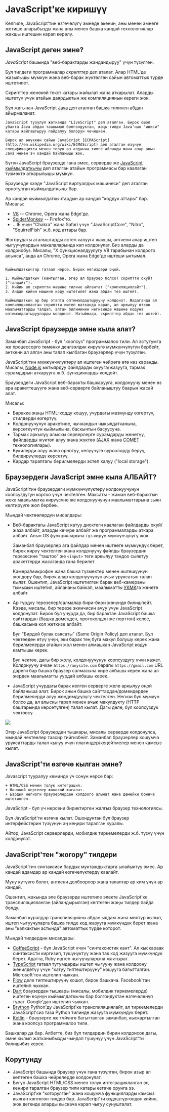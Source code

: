 # JavaScript'ке киришүү

Келгиле, JavaScript'тин өзгөчөлүгү эмнеде экенин, аны менен эмнеге жетише аларыбызды жана аны менен башка кандай технологиялар жакшы иштешин карап көрөлү.

## JavaScript деген эмне?

*JavaScript* башында "веб-барактарды жандандыруу" үчүн түзүлгөн.

Бул тилдеги программалар *скрипттер* деп аталат. Алар HTML'де жазылышы мүмкүн жана веб-барак жүктөлгөн сайын автоматтык түрдө иштетилет.

Скрипттер жөнөкөй текст катары жайылат жана аткарылат. Аларды иштетүү үчүн атайын даярдыктын же компиляциянын кереги жок.

Бул жагынан JavaScript [Java](https://en.wikipedia.org/wiki/Java_(programming_language)) деп аталган башка тилинен абдан айырмаланат.

```smart header="Эмнеге ал <u>Java</u>Script деп аталат?"
JavaScript түзүлүп жатканда "LiveScript" деп аталган. Бирок ошол убакта Java абдан таанымал болгондуктан, жаңы тилди Java'нын "иниси" катары жайгаштыруу пайдалуу болорун чечишкен.

Бирок ал өнүккөн сайын JavaScript [ECMAScript](http://en.wikipedia.org/wiki/ECMAScript) деп аталган өзүнүн спецификациясы менен толук өз алдынча тилге айланды жана азыр анын Java менен эч кандай байланышы жок.
```

Бүгүн JavaScript браузерде гана эмес, серверде же [JavaScript кыймылдаткычы](https://en.wikipedia.org/wiki/JavaScript_engine) деп аталган атайын программасы бар каалаган түзмөктө аткарылышы мүмкүн.

Браузерде кээде "JavaScript виртуалдык машинеси" деп аталган орнотулган кыймылдаткычы бар.

Ар кандай кыймылдаткычтардын ар кандай "коддук аттары" бар. Мисалы:

- [V8](https://en.wikipedia.org/wiki/V8_(JavaScript_engine)) -- Chrome, Opera жана Edge'де.
- [SpiderMonkey](https://en.wikipedia.org/wiki/SpiderMonkey) -- Firefox'то.
- ...IE үчүн "Chakra" жана Safari үчүн "JavaScriptCore", "Nitro", "SquirrelFish" ж.б. код аттары бар.

Жогорудагы аталыштарды эстеп калууга жакшы, анткени алар иштеп чыгуучулардын макалаларында көп колдонулат. Биз аларды да колдонобуз. Мисалы, "X функционалдуулугу V8 тарабынан колдоого алынса", анда ал Chrome, Opera жана Edge'де иштеши ыктымал.

```smart header="Кыймылдаткычтар кантип иштейт?"

Кыймылдаткычтар татаал нерсе. Бирок негиздери оңой.

1. Кыймылдаткыч (камтылган, эгер ал браузер болсо) скриптти окуйт ("талдайт").
2. Кийин ал скриптти машине тилине айлантат ("компиляциялайт").
3. Андан кийин машине коду иштетилет жана абдан тез иштейт.

Кыймылдаткыч ар бир этапта оптималдаштырууну колдонот. Жадаганда ал компиляцияланган скриптти иштеп жатканда карап, ал аркылуу өткөн маалыматтарды талдап, алган билиминин негизинде машине кодуна оптималдаштырууларды колдонот. Натыйжада, скрипттер абдан тез иштейт.
```

## JavaScript браузерде эмне кыла алат?

Заманбап JavaScript - бул "коопсуз" программалоо тили. Ал эстутумга же процессорго төмөнкү деңгээлдик кирүүгө мүмкүнчүлүгүн бербейт, анткени ал алгач аны талап кылбаган браузерлер үчүн түзүлгөн.

JavaScript'тин мүмкүнчүлүктөрү ал иштеген чөйрөгө өтө көз каранды. Мисалы, [Node.js](https://wikipedia.org/wiki/Node.js) ыктыярдуу файлдарды окууга/жазууга, тармак сурамдарын аткарууга ж.б. функцияларды колдойт.

Браузердеги JavaScript веб-баракты башкарууга, колдонуучу менен өз ара аракеттешүүгө жана веб-серверге байланыштуу баарын жасай алат.

Мисалы:

- Баракка жаңы HTML-кодду кошуу, учурдагы мазмунду өзгөртүү, стилдерди өзгөртүү.
- Колдонуучунун аракетине, чычкандын чыкылдатканына, көрсөткүчтүн кыймылына, баскычтын басуусуна.
- Тармак аркылуу алыскы серверлерге сурамдарды жөнөтүү, файлдарды жүктөп алуу жана жүктөө ([AJAX](https://en.wikipedia.org/wiki/Ajax_(programming)) жана [COMET](https://en.wikipedia.org/wiki/Comet_(программалоо)) технологиялары).
- Кукилерди алуу жана орнотуу, келүүчүгө суроолорду берүү, билдирүүлөрдү көрсөтүү.
- Кардар тараптагы берилмелерди эстеп калуу ("local storage").

## Браузердеги JavaScript эмне кыла АЛБАЙТ?

JavaScript'тин браузердеги мүмкүнчүлүктөрү колдонуучунун коопсуздугун коргоо үчүн чектелген. Максаты - жаман веб-барактын жеке маалыматка кирүүсүнө же колдонуучунун маалыматтарына зыян келтирүүгө жол бербөө.

Мындай чектөөлөрдүн мисалдары:

- Веб-барактагы JavaScript катуу дисктеги каалаган файлдарды окуй/жаза албайт, аларды көчүрө албайт же программаларды аткара албайт. Анын OS функцияларына түз кирүү мүмкүнчүлүгү жок.

    Заманбап браузерлер ага файлдар менен иштөөгө мүмкүндүк берет, бирок кирүү чектелген жана колдонуучу файлды браузердин терезесине "таштоо" же `<input>` теги аркылуу тандоо сыяктуу аракеттерди жасаганда гана берилет.
    
    Камера/микрофон жана башка түзмөктөр менен иштешүүнүн жолдору бар, бирок алар колдонуучунун ачык уруксатын талап кылат. Ошентип, JavaScript иштетилген барак веб-камераны тымызын иштетип, айлананы байкап, маалыматты [УКМК](https://en.wikipedia.org/wiki/State_Committee_for_National_Security_(Kyrgyzstan))га жөнөтө албайт.
    
- Ар түрдүү терезелер/салмалар бири-бири жөнүндө билишпейт. Кээде, мисалы, бир терезе экинчисин ачуу үчүн JavaScript колдонулат. Бирок бул учурда да, бир барактан JavaScript башка сайттардан (башка доменден, протоколдон же порттон) келсе, башкасына кол жеткизе албайт.

    Бул "Бирдей булак саясаты" (Same Origin Policy) деп аталат. Бул чектөөдөн өтүү үчүн, эки барак тең буга макул болушу керек жана берилмелерди атайын жол менен алмашкан JavaScript кодун камтышы керек.

    Бул чектөө, дагы бир жолу, колдонуучунун коопсуздугу үчүн кажет. Колдонуучу ачкан `https://anysite.com` барагы `https://gmail.com` URL дареги бар башка браузер салмасына кире албашы керек жана ал жерден маалыматты уурдай албашы керек.

- JavaScript учурдагы барак келген серверге желе аркылуу оңой байланыша алат. Бирок анын башка сайттардан/домендерден берилмелерди алуу жөндөмдүүлүгү чектелген. Негизи бул мүмкүн болсо да, ал алыскы тарап менен ачык макулдукту (HTTP баштарында көрсөтүлгөн) талап кылат. Дагы деле, бул коопсуздук чектөөсү.

![](limitations.svg)

Эгер JavaScript браузерден тышкары, мисалы серверде колдонулса, мындай чектөөлөр таасир тийгизбейт. Заманбап браузерлер кошумча уруксаттарды талап кылуу үчүн плагиндер/кеңейтмелер менен камсыз кылат.

## JavaScript'ти өзгөчө кылган эмне?

Javascript тууралуу кеминде *үч* сонун нерсе бар:

```compare
+ HTML/CSS менен толук интеграция.
+ Жөнөкөй нерселер жөнөкөй жасалат.
+ Бардык негизги браузерлерден колдоого алынат жана демейки боюнча иштетилген.
```
JavaScript - бул үч нерсени бириктирген жалгыз браузер технологиясы.

Бул JavaScript'ти өзгөчө кылат. Ошондуктан бул браузер интерфейстерин түзүүнүн эң кеңири таралган куралы.

Айтор, JavaScript серверлерди, мобилдик тиркемелерди ж.б. түзүү үчүн колдонулат.

## JavaScript'тен "жогору" тилдери

JavaScript'тин синтаксиси бардык муктаждыктарга ылайыктуу эмес. Ар кандай адамдар ар кандай өзгөчөлүктөрдү каалайт.

Муну күтүүгө болот, анткени долбоорлор жана талаптар ар ким үчүн ар кандай.

Ошентип, жакында эле браузерде иштетиле электе JavaScript'ке транспиляцияланган (айландырылган) көптөгөн жаңы тилдер пайда болду.

Заманбап куралдар транспиляцияны абдан ылдам жана мөлтүр кылып, иштеп чыгуучуларга башка тилде код жазууга мүмкүндүк берет жана аны "капкактын астында" автоматтык түрдө которот.

Мындай тилдердин мисалдары:

- [CoffeeScript](https://coffeescript.org/) - бул JavaScript үчүн "синтаксистик кант". Ал кыскараак синтаксисти киргизип, түшүнүктүү жана так код жазууга мүмкүндүк берет. Адатта, Ruby иштеп чыгуучуларына жактырат.
- [TypeScript](https://www.typescriptlang.org/) татаал тутумдарды иштеп чыгууну жана колдоону женилдетүү үчүн "катуу типтештирүүнү" кошууга багытталган. Microsoft'тон иштелип чыккан.
- [Flow](https://flow.org/) деле типтештирүүнү кошот, бирок башкача. Facebook'тан иштелип чыккан.
- [Dart](https://www.dartlang.org/) браузерден тышкары (мисалы, мобилдик тиркемелерде) иштеген өзүнүн кыймылдаткычы бар болгондуктан өзгөчөлөнүп турат. Google'дан иштелип чыккан. 
- [Brython](https://brython.info/) Python'ду JavaScript'ке транспиляциялайт, ал тиркемелерди JavaScript'сиз таза Python тилинде жазууга мүмкүндүк берет.
- [Kotlin](https://kotlinlang.org/docs/reference/js-overview.html) - браузерге же түйүнгө багытталган заманбап, кыскартылган жана коопсуз программалоо тили.

Башкалар да бар. Албетте, биз бул тилдердин бирин колдонсок дагы, эмне кылып жатканыбызды чындап түшүнүү үчүн JavaScript'ти билишибиз керек.

## Корутунду

- JavaScript башында браузер үчүн гана түзүлгөн, бирок азыр ал көптөгөн башка чөйрөлөрдө колдонулат.
- Бүгүн JavaScript HTML/CSS менен толук интеграцияланган эң кеңири таралган браузер тили катары өзгөчө орунга ээ.
- JavaScript'ке "которулган" жана кошумча функцияларды камсыз кылган көптөгөн тилдер бар. JavaScript'ти өздөштүргөндөн кийин, жок дегенде аларды кыскача карап чыгуу сунушталат.
